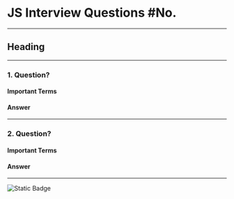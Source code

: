 # JS Interview Questions #No.
---
## **Heading**

---


### **1. Question?**  
#### **Important Terms**  

#### **Answer**  

---
### **2. Question?**  
#### **Important Terms**  

#### **Answer**  

---

![Static Badge](https://img.shields.io/badge/Aditya%20Kumar-black?style=for-the-badge&logo=atlasos&logoColor=%23ffffff)